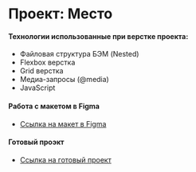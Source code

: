 # Проект: Место

#### Технологии использованные при верстке проекта:
* Файловая структура БЭМ (Nested)
* Flexbox верстка
* Grid верстка
* Медиа-запросы (@media)
* JavaScript
 

#### Работа с макетом в Figma
* [Ссылка на макет в Figma](https://www.figma.com/file/2cn9N9jSkmxD84oJik7xL7/JavaScript.-Sprint-4?node-id=0%3A1)
#### Готовый проэкт
* [Ссылка на готовый проект](https://kamis2020.github.io/mesto/index.html)

